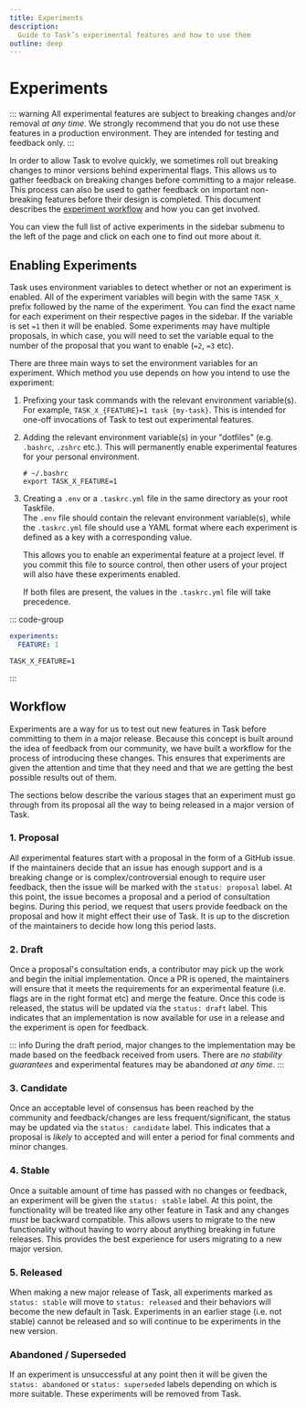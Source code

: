 ```yaml
---
title: Experiments
description:
  Guide to Task’s experimental features and how to use them
outline: deep
---
```


# Experiments

::: warning
All experimental features are subject to breaking changes and/or removal _at any
time_. We strongly recommend that you do not use these features in a production
environment. They are intended for testing and feedback only.
:::

In order to allow Task to evolve quickly, we sometimes roll out breaking changes
to minor versions behind experimental flags. This allows us to gather feedback
on breaking changes before committing to a major release. This process can also
be used to gather feedback on important non-breaking features before their
design is completed. This document describes the
[experiment workflow](#workflow) and how you can get involved.

You can view the full list of active experiments in the sidebar submenu to the
left of the page and click on each one to find out more about it.

## Enabling Experiments

Task uses environment variables to detect whether or not an experiment is
enabled. All of the experiment variables will begin with the same `TASK_X_`
prefix followed by the name of the experiment. You can find the exact name for
each experiment on their respective pages in the sidebar. If the variable is set
`=1` then it will be enabled. Some experiments may have multiple proposals, in
which case, you will need to set the variable equal to the number of the
proposal that you want to enable (`=2`, `=3` etc).

There are three main ways to set the environment variables for an experiment.
Which method you use depends on how you intend to use the experiment:

1. Prefixing your task commands with the relevant environment variable(s). For
   example, `TASK_X_{FEATURE}=1 task {my-task}`. This is intended for one-off
   invocations of Task to test out experimental features.
2. Adding the relevant environment variable(s) in your "dotfiles" (e.g.
   `.bashrc`, `.zshrc` etc.). This will permanently enable experimental features
   for your personal environment.

   ```shell
   # ~/.bashrc
   export TASK_X_FEATURE=1
   ```

3. Creating a `.env` or a `.taskrc.yml` file in the same directory as
   your root Taskfile.\
   The `.env` file should contain the relevant environment
   variable(s), while the `.taskrc.yml` file should use a YAML format
   where each experiment is defined as a key with a corresponding value.

   This allows you to enable an experimental feature at a project level. If you
   commit this file to source control, then other users of your project will
   also have these experiments enabled.

   If both files are present, the values in the `.taskrc.yml` file
   will take precedence.

::: code-group

```yaml [.taskrc.yml]
experiments:
  FEATURE: 1
```

```shell [.env]
TASK_X_FEATURE=1
```

:::

## Workflow

Experiments are a way for us to test out new features in Task before committing
to them in a major release. Because this concept is built around the idea of
feedback from our community, we have built a workflow for the process of
introducing these changes. This ensures that experiments are given the attention
and time that they need and that we are getting the best possible results out of
them.

The sections below describe the various stages that an experiment must go
through from its proposal all the way to being released in a major version of
Task.

### 1. Proposal

All experimental features start with a proposal in the form of a GitHub issue.
If the maintainers decide that an issue has enough support and is a breaking
change or is complex/controversial enough to require user feedback, then the
issue will be marked with the `status: proposal` label. At this point, the issue
becomes a proposal and a period of consultation begins. During this period, we
request that users provide feedback on the proposal and how it might effect
their use of Task. It is up to the discretion of the maintainers to decide how
long this period lasts.

### 2. Draft

Once a proposal's consultation ends, a contributor may pick up the work and
begin the initial implementation. Once a PR is opened, the maintainers will
ensure that it meets the requirements for an experimental feature (i.e. flags
are in the right format etc) and merge the feature. Once this code is released,
the status will be updated via the `status: draft` label. This indicates that an
implementation is now available for use in a release and the experiment is open
for feedback.

::: info
During the draft period, major changes to the implementation may be made based
on the feedback received from users. There are _no stability guarantees_ and
experimental features may be abandoned _at any time_.
:::

### 3. Candidate

Once an acceptable level of consensus has been reached by the community and
feedback/changes are less frequent/significant, the status may be updated via
the `status: candidate` label. This indicates that a proposal is _likely_ to
accepted and will enter a period for final comments and minor changes.

### 4. Stable

Once a suitable amount of time has passed with no changes or feedback, an
experiment will be given the `status: stable` label. At this point, the
functionality will be treated like any other feature in Task and any changes
_must_ be backward compatible. This allows users to migrate to the new
functionality without having to worry about anything breaking in future
releases. This provides the best experience for users migrating to a new major
version.

### 5. Released

When making a new major release of Task, all experiments marked as `status:
stable` will move to `status: released` and their behaviors will become the new
default in Task. Experiments in an earlier stage (i.e. not stable) cannot be
released and so will continue to be experiments in the new version.

### Abandoned / Superseded

If an experiment is unsuccessful at any point then it will be given the `status:
abandoned` or `status: superseded` labels depending on which is more suitable.
These experiments will be removed from Task.
